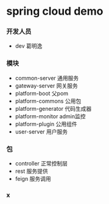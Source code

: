# spring cloud demo


### 开发人员
 * dev 葛明逸

### 模块
 * common-server    通用服务
 * gateway-server   网关服务
 * platform-boot    父pom
 * platform-commons    公用包
 * platform-generator   代码生成器
 * platform-monitor    admin监控
 * platform-plugin    公用组件
 * user-server    用户服务
 
 ### 包
 * controller   正常控制层
 * rest    服务提供
 * feign   服务调用
 
 ### x